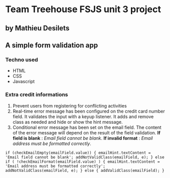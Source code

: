 # Team Treehouse FSJS unit 3 project
## by Mathieu Desilets

## A simple form validation app

### Techno used
- HTML
- CSS
- Javascript

### Extra credit informations

1. Prevent users from registering for conflicting activities
2. Real-time error message has been configured on the credit card number field. It validates the input with a keyup  listener. It adds and remove class as needed and hide or show the hint message.
3. Conditional error message has been set on the email field. The content of the error message will depend on the result of the field validation. **If field is blank** : *Email field cannot be blank*. **If invalid format** : *Email address must be formatted correctly*.

`if (checkEmailEmpty(emailField.value)) {
    emailHint.textContent = 'Email field cannot be blank';
    addNotValidClass(emailField, e);
} else if ( !checkEmailFormat(emailField.value) ) {
    emailHint.textContent = 'Email address must be formatted correctly';
    addNotValidClass(emailField, e);
} else {
    addValidClass(emailField);
}`